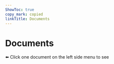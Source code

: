 ```yaml
---
ShowToc: true
copy_mark: copied
linkTitle: Documents
---
```


# Documents

⬅️ Click one document on the left side menu to see
